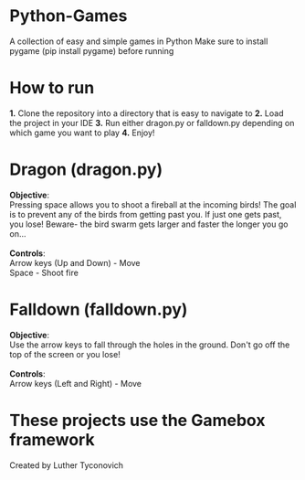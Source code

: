 # Python-Games
A collection of easy and simple games in Python
Make sure to install pygame (pip install pygame) before running

# How to run
__1.__ Clone the repository into a directory that is easy to navigate to
__2.__ Load the project in your IDE
__3.__ Run either dragon.py or falldown.py depending on which game you want to play
__4.__ Enjoy!

# Dragon (dragon.py)
__Objective__: </br> Pressing space allows you to shoot a fireball at the incoming birds! The goal is to prevent any of the birds from getting past you. If just one gets past, you lose! Beware- the bird swarm gets larger and faster the longer you go on... </br></br>
__Controls__: </br>
Arrow keys (Up and Down) - Move </br>
Space - Shoot fire 

# Falldown (falldown.py)
__Objective__: </br> Use the arrow keys to fall through the holes in the ground. Don't go off the top of the screen or you lose! </br></br>
__Controls__: </br>
Arrow keys (Left and Right) - Move

# These projects use the Gamebox framework
Created by Luther Tyconovich
